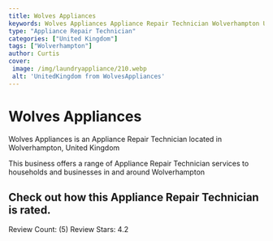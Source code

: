 ```yaml
---
title: Wolves Appliances
keywords: Wolves Appliances Appliance Repair Technician Wolverhampton United Kingdom 
type: "Appliance Repair Technician"
categories: ["United Kingdom"]
tags: ["Wolverhampton"]
author: Curtis
cover:
 image: /img/laundryappliance/210.webp
 alt: 'UnitedKingdom from WolvesAppliances'
---
```


# Wolves Appliances
Wolves Appliances is an Appliance Repair Technician located in Wolverhampton, United Kingdom

This business offers a range of Appliance Repair Technician services to households and businesses in and around Wolverhampton

## Check out how this Appliance Repair Technician is rated.
Review Count: (5)
Review Stars: 4.2
